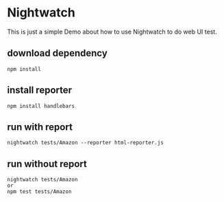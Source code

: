 # Nightwatch
This is just a simple Demo about how to use Nightwatch to do web UI test.

## download dependency
```
npm install
```

## install reporter
```
npm install handlebars
```

## run with report
```
nightwatch tests/Amazon --reporter html-reporter.js
```

## run without report
```
nightwatch tests/Amazon
or
npm test tests/Amazon
```